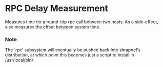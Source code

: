 
RPC Delay Measurement
=====================

Measures time for a round-trip rpc call between two hosts.
As a side-effect, also measures the offset between system time.

### Note

The 'rpc' subsystem will eventually be pushed back into shrapnel's distribution,
at which point this becomes just a script to install in /usr/local/bin/
